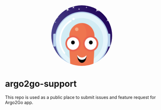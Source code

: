 <p align="center"><img style="border-radius:50%" width="200" height="200" src="./logo.png" alt="Argo Logo"></p>

# argo2go-support

This repo is used as a public place to submit issues and feature request for Argo2Go app.
